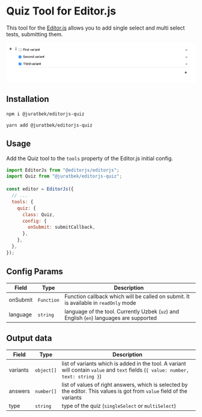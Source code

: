 # Quiz Tool for Editor.js

This tool for the [Editor.js](https://editorjs.io) allows you to add single select and multi select tests, submitting them.

![](assets/example.png)

## Installation

```shell
npm i @juratbek/editorjs-quiz
```

```shell
yarn add @juratbek/editorjs-quiz
```

## Usage

Add the Quiz tool to the `tools` property of the Editor.js initial config.

```javascript
import EditorJs from "@editorjs/editorjs";
import Quiz from "@juratbek/editorjs-quiz";

const editor = EditorJs({
  // ...
  tools: {
    quiz: {
      class: Quiz,
      config: {
        onSubmit: submitCallback,
      },
    },
  },
});
```

## Config Params

| Field    | Type       | Description                                                                             |
| -------- | ---------- | --------------------------------------------------------------------------------------- |
| onSubmit | `Function` | Function callback which will be called on submit. It is available in `readOnly` mode    |
| language | `string`   | language of the tool. Currently Uzbek (`uz`) and English (`en`) languages are supported |

## Output data

| Field    | Type       | Description                                                                                                                       |
| -------- | ---------- | --------------------------------------------------------------------------------------------------------------------------------- |
| variants | `object[]` | list of variants which is added in the tool. A variant will contain `value` and `text` fields (`{ value: number, text: string }`) |
| answers  | `number[]` | list of values of right answers, which is selected by the editor. This values is got from `value` field of the variants           |
| type     | `string`   | type of the quiz (`singleSelect` or `multiSelect`)                                                                                |
